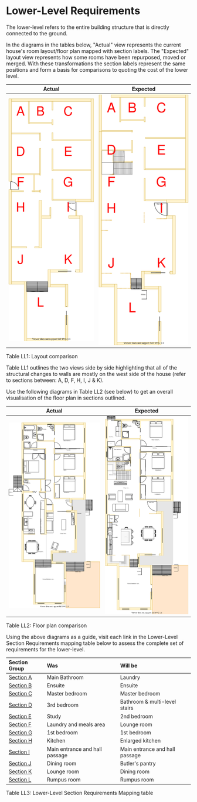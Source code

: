 # Lower-Level Requirements

The lower-level refers to the entire building structure that is directly connected to the ground. 

In the diagrams in the tables below, "Actual" view represents the current house's room layout/floor plan mapped with section labels. The "Expected" layout view represents how some rooms have been repurposed, moved or merged. With these transformations the section labels represent the same positions and form a basis for comparisons to quoting the cost of the lower level.

|Actual|Expected|
|:---:|:---:|
|![AS-IS lower-level diagram](Lower-Level-AS-IS-sections.svg)|![TO-BE lower-level diagram](Lower-Level-TO-BE-sections.svg)|

Table LL1: Layout comparison

Table LL1 outlines the two views side by side highlighting that all of the structural changes to walls are mostly on the west side of the house (refer to sections between: A, D, F, H, I, J & K). 

Use the following diagrams in Table LL2 (see below) to get an overall visualisation of the floor plan in sections outlined.

|Actual|Expected|
|:---:|:---:|
|![AS-IS lower-level diagram](Lower-Level-AS-IS-floor-plan.svg)|![TO-BE lower-level diagram](Lower-Level-TO-BE-floor-plan.svg)|

Table LL2: Floor plan comparison

Using the above diagrams as a guide, visit each link in the Lower-Level Section Requirements mapping table below to assess the complete set of requirements for the lower-level.

|Section Group|Was|Will be|
|:---|:---|:---|
|[Section A](./section-A-requirements.md)|Main Bathroom|Laundry|
|[Section B](./section-B-requirements.md)|Ensuite|Ensuite|
|[Section C](./section-C-requirements.md)|Master bedroom|Master bedroom|
|[Section D](./section-D-requirements.md)|3rd bedroom|Bathroom & multi-level stairs|
|[Section E](./section-E-requirements.md)|Study|2nd bedroom|
|[Section F](./section-F-requirements.md)|Laundry and meals area|Lounge room|
|[Section G](./section-G-requirements.md)|1st bedroom|1st bedroom|
|[Section H](./section-H-requirements.md)|Kitchen|Enlarged kitchen|
|[Section I](./section-I-requirements.md)|Main entrance and hall passage|Main entrance and hall passage|
|[Section J](./section-J-requirements.md)|Dining room|Butler's pantry|
|[Section K](./section-K-requirements.md)|Lounge room|Dining room|
|[Section L](./section-L-requirements.md)|Rumpus room|Rumpus room|

Table LL3: Lower-Level Section Requirements Mapping table
